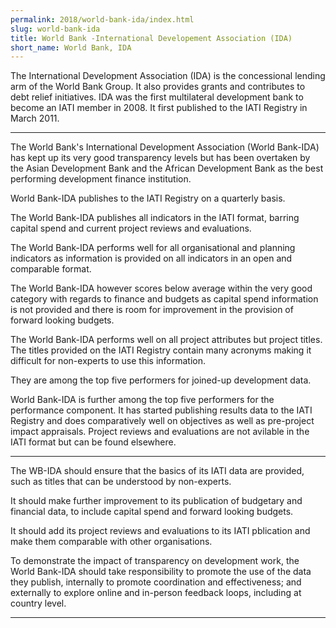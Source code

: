 ```yaml
---
permalink: 2018/world-bank-ida/index.html
slug: world-bank-ida
title: World Bank -International Developement Association (IDA)
short_name: World Bank, IDA
---
```


The International Development Association (IDA) is the concessional lending arm of the World Bank Group. It also provides grants and contributes to debt relief initiatives. IDA was the first multilateral development bank to become an IATI member in 2008. It first published to the IATI Registry in March 2011.

---

The World Bank's International Development Association (World Bank-IDA) has kept up its very good transparency levels but has been overtaken by the Asian Development Bank and the African Development Bank as the best performing development finance institution.

World Bank-IDA publishes to the IATI Registry on a quarterly basis.

The World Bank-IDA publishes all indicators in the IATI format, barring capital spend and current project reviews and evaluations.

The World Bank-IDA performs well for all organisational and planning indicators as information is provided on all indicators in an open and comparable format.  

The World Bank-IDA however scores below average within the very good category with regards to finance and budgets as capital spend information is not provided and there is room for improvement in the provision of forward looking budgets. 

The World Bank-IDA performs well on all project attributes but project titles. The titles provided on the IATI Registry contain many acronyms making it difficult for non-experts to use this information. 

They are among the top five performers for joined-up development data.

World Bank-IDA is further among the top five performers for the performance component. It has started publishing results data to the IATI Registry and does comparatively well on objectives as well as pre-project impact appraisals. Project reviews and evaluations are not avilable in the IATI format but can be found elsewhere.


---

The WB-IDA should ensure that the basics of its IATI data are provided, such as titles that can be understood by non-experts.

It should make further improvement to its publication of budgetary and financial data, to include capital spend and forward looking budgets.

It should add its project reviews and evaluations to its IATI pblication and make them comparable with other organisations.

To demonstrate the impact of transparency on development work, the World Bank-IDA should take responsibility to promote the use of the data they publish, internally to promote coordination and effectiveness; and externally to explore online and in-person feedback loops, including at country level. 

---
